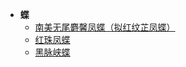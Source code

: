- **蝶**
    - [南美无尾麝馨凤蝶（拟红纹芷凤蝶）](mdfiles/butterflies/南美无尾麝馨凤蝶(拟红纹芷凤蝶).md)
    - [红珠凤蝶](mdfiles/butterflies/红珠凤蝶.md)
    - [黑脉峡蝶](mdfiles/butterflies/黑脉峡蝶.md)